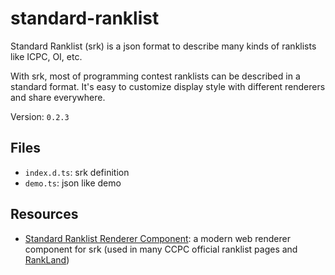 # standard-ranklist

Standard Ranklist (srk) is a json format to describe many kinds of ranklists like ICPC, OI, etc.

With srk, most of programming contest ranklists can be described in a standard format. It's easy to customize display style with different renderers and share everywhere.

Version: `0.2.3`

## Files

- `index.d.ts`: srk definition
- `demo.ts`: json like demo

## Resources

- [Standard Ranklist Renderer Component](https://github.com/algoux/standard-ranklist-renderer-component): a modern web renderer component for srk (used in many CCPC official ranklist pages and [RankLand](https://rl.algoux.org))

